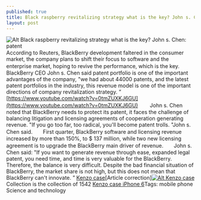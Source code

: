 ```yaml
---
published: true
title: Black raspberry revitalizing strategy what is the key? John s. Chen: patent
layout: post
---
```

![Alt Black raspberry revitalizing strategy what is the key? John s. Chen: patent](https://c2.staticflickr.com/2/1479/25217870244_2e98683114_z.jpg)　　According to Reuters, BlackBerry development faltered in the consumer market, the company plans to shift their focus to software and the enterprise market, hoping to revive the performance, which is the key.　　BlackBerry CEO John s. Chen said patent portfolio is one of the important advantages of the company, \"we had about 44000 patents, and the latest patent portfolios in the industry, this revenue model is one of the important directions of company revitalization strategy. ” [https://www.youtube.com/watch?v=0tmZUXKJ6GU](https://www.youtube.com/watch?v=0tmZUXKJ6GU) 　　John s. Chen noted that BlackBerry needs to protect its patent, it faces the challenge of balancing litigation and licensing agreements of cooperation generating revenue. \"If you go too far, too radical, you\'ll become patent trolls. \"John s. Chen said.　　First quarter, BlackBerry software and licensing revenue increased by more than 150%, to $ 137 million, while two new licensing agreement is to upgrade the BlackBerry main driver of revenue.　　John s. Chen said: \"If you want to generate revenue through ease, expanded legal patent, you need time, and time is very valuable for the BlackBerry. Therefore, the balance is very difficult. Despite the bad financial situation of BlackBerry, the market share is not high, but this does not mean that BlackBerry can\'t innovate. ” [Kenzo case](http://www.nodcase.com/kenzo-tiger-iphone-6-case-blue-p-4574.html)[Article correction][![Alt Kenzo case](http://www.nodcase.com/images/large/i6/kenzo_i6_case_i61223_lrg.jpg)](http://www.nodcase.com/kenzo-tiger-iphone-6-case-blue-p-4574.html)Collection is the collection of 1542 [Kenzo case iPhone 6](https://marcjacobsfans.wordpress.com/2016/01/18/community-media/)Tags: mobile phone Science and technology